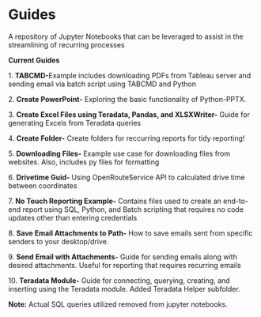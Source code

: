 
# Guides 

<p>A repository of Jupyter Notebooks that can be leveraged to assist in the streamlining of recurring processes</p>
<p><b>Current Guides</b></p>
<p>1. <b>TABCMD-</b>Example includes downloading PDFs from Tableau server and sending email via batch script using TABCMD and Python</p>
<p>2. <b>Create PowerPoint-</b> Exploring the basic functionality of Python-PPTX. </p>
<p>3. <b>Create Excel Files using Teradata, Pandas, and XLSXWriter-</b> Guide for generating Excels from Teradata queries</p>
<p>4. <b>Create Folder-</b> Create folders for reccurring reports for tidy reporting!</p>
<p>5. <b>Downloading Files-</b> Example use case for downloading files from websites. Also, includes py files for formatting</p>
<p>6. <b>Drivetime Guid-</b> Using OpenRouteService API to calculated drive time between coordinates</p>
<p>7. <b>No Touch Reporting Example-</b> Contains files used to create an end-to-end report using SQL, Python, and Batch scripting that requires no code updates other than entering credentials</p>
<p>8. <b>Save Email Attachments to Path-</b> How to save emails sent from specific senders to your desktop/drive.</p>
<p>9. <b>Send Email with Attachments-</b> Guide for sending emails along with desired attachments. Useful for reporting that requires recurring emails</p>
<p>10. <b>Teradata Module-</b> Guide for connecting, querying, creating, and inserting using the Teradata module. Added Teradata Helper subfolder.</p>
<p><b>Note:</b> Actual SQL queries utilized removed from jupyter notebooks.</p>
